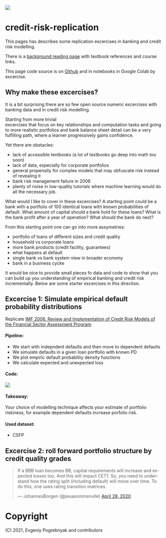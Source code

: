 ![](https://img.shields.io/github/last-commit/epogrebnyak/credit-risk-replication)

# credit-risk-replication

This pages has describes some  replication excercises in banking and credit risk modelling.

There is a [background reading page](background.md) with textbook references and course links. 

This page code source is on [Github](https://github.com/epogrebnyak/credit-risk-replication) 
and in notebooks in Google Colab by excercise.

## Why make these excercises?

It is a bit surprising there are so few open source numeric excercises with 
banking data and in credit risk modelling. 

Starting from more trivial   
excercises that focus on key relationships and computation tasks 
and going to more realistic portfolios and bank balance sheet detail can be 
a very fulfilling path, where a learner progressively gains confidence.

Yet there are obstacles: 

- lack of accessible textbooks (a lot of textbooks go deep into math too soon)
- lack of data, especially for corporate portfolios 
- general propensity for complex models that may obfuscate risk instead of revealing it
- bank risk management failure in 2008 
- plenty of noise in low-quality tutorials where machine learning would do all the necessary job.

What would I like to cover in these excercises? A starting point could be a bank with 
a portfolio of 100 identical loans with known probabilities of default. 
What amount of capital should a bank hold for these loans? What is the bank profit 
after a year of operation? What should the bank do next?  

From this starting point one can go into more assymetries:

- portfolio of loans of different sizes and credit quality
- household vs corporate loans
- more bank products (credit facility, guarantees)
- what happens at default
- single bank vs bank system view in broader economy
- bank in a business cycke

It would be nice to provide small pieces fo data and code to show that 
you can build up you understanding of empirical banking 
and credit risk incrementally. Below are some starter excercises in this direction.

## Excercise 1: Simulate empirical default probability distributions

Replicate [IMF 2006. Review and Implementation of Credit Risk Models of the Financial Sector
Assessment Program](https://www.imf.org/external/pubs/ft/wp/2006/wp06134.pdf).

#### Pipeline:

- We start with indepndent defaults and then move to dependent defaults
- We simulate defaults in a given loan portfolio with known PD
- We plot empiric default probability density functions
- We calculate expected and unexpected loss

#### Code:

[![](https://badgen.net/badge/colab/loss_density.ipynb/orange)][colab_1]

[colab_1]: https://colab.research.google.com/drive/1xJCGGFTVd6hPqa2F_v5VwXwsU5qlNIi5?usp=sharing

#### Takeaway:

Your choice of modelling technique affects your estimate of portfolio riskiness,
for example dependent defaults increase porfolio risk.

#### Used dataset:

- CSFP

## Excercise 2: roll forward portfolio structure by credit quality grades

<blockquote class="twitter-tweet"><p lang="en" dir="ltr">If a BBB loan becomes BB, capital requirements will increase and expected losses too. And this will impact CET1. So, you need to understand how the rating split (including default) will move over time. To do this, one uses rating transition matrices.</p>&mdash; JohannesBorgen (@jeuasommenulle) <a href="https://twitter.com/jeuasommenulle/status/1255122789960429572?ref_src=twsrc%5Etfw">April 28, 2020</a></blockquote> <script async src="https://platform.twitter.com/widgets.js" charset="utf-8"></script> 


# Copyright

(C) 2021, Evgeniy Pogrebnyak and contributors
